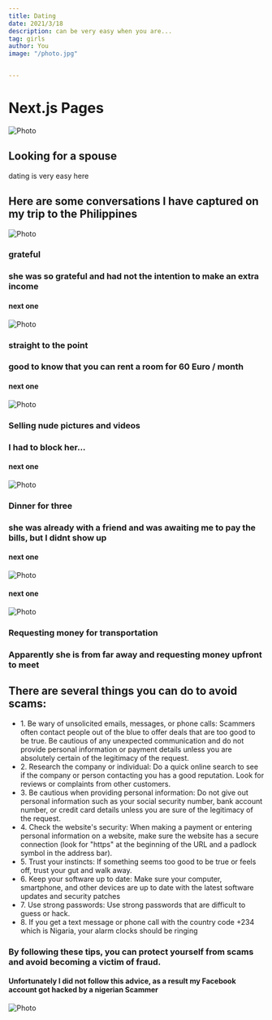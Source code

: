 ```yaml
---
title: Dating
date: 2021/3/18
description: can be very easy when you are...
tag: girls
author: You
image: "/photo.jpg"


---
```


# Next.js Pages




<Image
  src="/images/match1.png"
  alt="Photo"
  width={525}
  height={170}
  priority
  className="next-image"
/>


## Looking for a spouse

dating is very easy here


 ## Here are some conversations I have captured on my trip to the Philippines

 <Image
  src="/images/grateful.png"
  alt="Photo"
  width={1125}
  height={750}
  priority
  className="next-image"
/>

### grateful
###  she was so grateful and had not the intention to make an extra income


#### next one


 <Image
  src="/images/f2.png"
  alt="Photo"
  width={1125}
  height={750}
  priority
  className="next-image"
/>

### straight to the point
### good to know that you can rent a room for 60 Euro / month


#### next one

<Image
  src="/images/scam2.png"
  alt="Photo"
  width={525}
  height={170}
  priority
  className="next-image"
/>

### Selling nude pictures and videos
### I had to block her...

#### next one

<Image
  src="/images/f1.png"
  alt="Photo"
  width={525}
  height={170}
  priority
  className="next-image"
/>

### Dinner for three
### she was already with a friend and was awaiting me to pay the bills, but I didnt show up

#### next one
<Image
  src="/images/f1.png"
  alt="Photo"
  width={525}
  height={170}
  priority
  className="next-image"
/>

#### next one

<Image
  src="/images/fN.png"
  alt="Photo"
  width={525}
  height={170}
  priority
  className="next-image"
/>

### Requesting money for transportation
###  Apparently she is from far away and requesting money upfront to meet







 <h2> There are several things you can do to avoid scams: </h2>
<ul>
<li>
1. Be wary of unsolicited emails, messages, or phone calls: Scammers often contact people out of the blue to offer deals that are too good to be true. Be cautious of any unexpected communication and do not provide personal information or payment details unless you are absolutely certain of the legitimacy of the request.
</li>

<li>
    2. Research the company or individual: Do a quick online search to see if the company or person contacting you has a good reputation. Look for reviews or complaints from other customers.
    </li>

  <li>
       3. Be cautious when providing personal information: Do not give out personal information such as your social security number, bank account number, or credit card details unless you are sure of the legitimacy of the request.
</li>

  <li>
            4. Check the website's security: When making a payment or entering personal information on a website, make sure the website has a secure connection (look for "https" at the beginning of the URL and a padlock symbol in the address bar).
             </li>

   <li>
                5. Trust your instincts: If something seems too good to be true or feels off, trust your gut and walk away.
                 </li>
                 <li>
                    6. Keep your software up to date: Make sure your computer, smartphone, and other devices are up to date with the latest software updates and security patches
                     </li>
                     <li>
                        7. Use strong passwords: Use strong passwords that are difficult to guess or hack.
                         </li>

<li>
                        8. If you get a text message or phone call with the country code +234 which is Nigaria, your alarm clocks should be ringing
                         </li>
</ul>
     
     
     
### By following these tips, you can protect yourself from scams and avoid becoming a victim of fraud.


      
#### Unfortunately I did not follow this advice, as a result my Facebook account got hacked by a nigerian Scammer


<Image
  src="/images/scammer.png"
  alt="Photo"
  width={525}
  height={170}
  priority
  className="next-image"
/>










